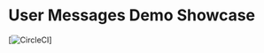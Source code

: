 # User Messages Demo Showcase

[![CircleCI](https://circleci.com/gh/tomjaroszewskiwork/user-messages/tree/master.svg?style=svg)]